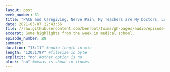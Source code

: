 ```yaml
---
layout: post
week_number: 31
title: "PACE and Caregiving, Nerve Pain, My Teachers are My Doctors, Lefty Tools"
date: 2021-03-07 22:43:56
file: //raw.githubusercontent.com/benroot/twims/gh-pages/audio/episode-28.mp3
excerpt: Some highlights from the week in medical school.
episode_number: 28
summary: 
duration: "13:11" #audio length in min
length: "12031797" #filesize in byte
explicit: "no" #other option is no
block: "no" #means is shown in itunes
---
```




